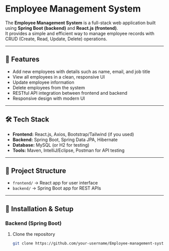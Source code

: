 # Employee Management System

The **Employee Management System** is a full-stack web application built using **Spring Boot (backend)** and **React.js (frontend)**.  
It provides a simple and efficient way to manage employee records with CRUD (Create, Read, Update, Delete) operations.

---

## 🚀 Features
- Add new employees with details such as name, email, and job title  
- View all employees in a clean, responsive UI  
- Update employee information  
- Delete employees from the system  
- RESTful API integration between frontend and backend  
- Responsive design with modern UI  

---

## 🛠️ Tech Stack
- **Frontend:** React.js, Axios, Bootstrap/Tailwind (if you used)  
- **Backend:** Spring Boot, Spring Data JPA, Hibernate  
- **Database:** MySQL (or H2 for testing)  
- **Tools:** Maven, IntelliJ/Eclipse, Postman for API testing  

---

## 📂 Project Structure
- `frontend/` → React app for user interface  
- `backend/` → Spring Boot app for REST APIs  

---

## 🔧 Installation & Setup

### Backend (Spring Boot)
1. Clone the repository  
   ```bash
   git clone https://github.com/your-username/Employee-management-system.git
